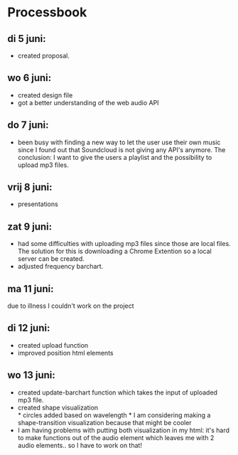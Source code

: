 # Processbook

## **di 5 juni**: 
*	created proposal.

## **wo 6 juni**: 
*	created design file
*	got a better understanding of the web audio API

## **do 7 juni**:
*	been busy with finding a new way to let the user use their own music since I found out that Soundcloud is not giving any API's anymore. The conclusion: I want to give the users a playlist and the possibility to upload mp3 files.

## **vrij 8 juni**: 
* 	presentations

## **zat 9 juni**: 
*	had some difficulties with uploading mp3 files since those are local files. The solution for this is downloading a Chrome Extention so a local server can be created.
* 	adjusted frequency barchart.

## **ma 11 juni**: 
due to illness I couldn't work on the project

## **di 12 juni**: 
*	created upload function
*	improved position html elements

## **wo 13 juni**: 
* 	created update-barchart function which takes the input of uploaded mp3 file.
*	created shape visualization 	
		*	circles added based on wavelength
		* 	I am considering making a shape-transition visualization because that might be cooler
*	I am having problems with putting both visualization in my html: it's hard to make 			functions out of the audio element which leaves me with 2 audio elements.. so I have to 	work on that!
